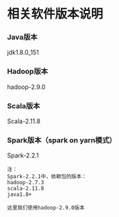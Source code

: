 相关软件版本说明
=================================================================================
### Java版本
jdk1.8.0_151

### Hadoop版本
hadoop-2.9.0

### Scala版本
Scala-2.11.8

### Spark版本（spark on yarn模式）
Spark-2.2.1

```
注：
Spark-2.2.1中，依赖包的版本：
hadoop-2.7.3
scala-2.11.8
java1.8+

这里我们使用hadoop-2.9.0版本
```
